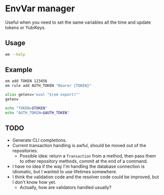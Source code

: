# EnvVar manager

Useful when you need to set the same variables all the time and update tokens or
YubiKeys.

## Usage

```bash
em --help
```

## Example

```bash
em add TOKEN 123456
em rule add AUTH_TOKEN "Bearer {TOKEN}"

alias getenv='eval "$(em export)"'
getenv

echo "TOKEN=$TOKEN"
echo "AUTH_TOKEN=$AUTH_TOKEN"
```

## TODO

* Generate CLI completions.
* Current transaction handling is awful, should be moved out of the repositories.
    * Possible idea: return a `Transaction` from a method, then pass them to other
      repository methods, commit at the end of a command.
* I have no idea if the way I'm handling the database connection is idiomatic, but
  I wanted to use lifetimes somewhere.
* I think the validation code and the resolver code could be improved, but I don't know
  how yet.
    * Actually, how are validators handled usually?
